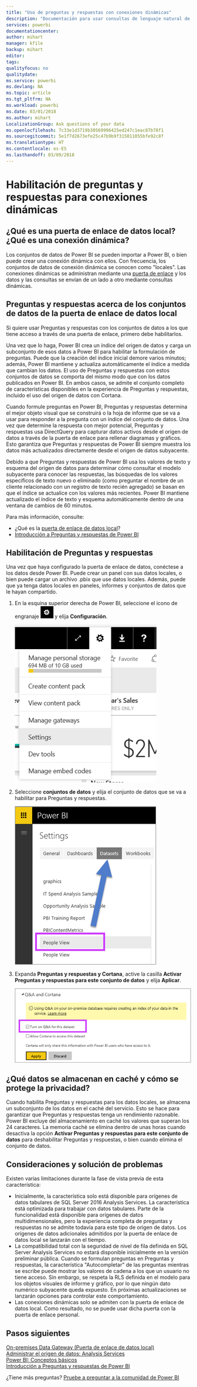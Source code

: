 ```yaml
---
title: "Uso de preguntas y respuestas con conexiones dinámicas"
description: "Documentación para usar consultas de lenguaje natural de preguntas y respuestas de Power BI con conexiones dinámicas a datos de Analysis Services y la puerta de enlace de datos local."
services: powerbi
documentationcenter: 
author: mihart
manager: kfile
backup: mihart
editor: 
tags: 
qualityfocus: no
qualitydate: 
ms.service: powerbi
ms.devlang: NA
ms.topic: article
ms.tgt_pltfrm: NA
ms.workload: powerbi
ms.date: 03/01/2018
ms.author: mihart
LocalizationGroup: Ask questions of your data
ms.openlocfilehash: 7c33e1d3719b30569996425ed247c1eac87b78f1
ms.sourcegitcommit: 5e1f7d2673efe25c47b9b9f315011055bfe92c8f
ms.translationtype: HT
ms.contentlocale: es-ES
ms.lasthandoff: 03/09/2018
---
```

# <a name="enable-qa-for-live-connections"></a>Habilitación de preguntas y respuestas para conexiones dinámicas
## <a name="what-is-on-premises-data-gateway--what-is-a-live-connection"></a>¿Qué es una puerta de enlace de datos local?  ¿Qué es una conexión dinámica?
Los conjuntos de datos de Power BI se pueden importar a Power BI, o bien puede crear una conexión dinámica con ellos. Con frecuencia, los conjuntos de datos de conexión dinámica se conocen como "locales". Las conexiones dinámicas se administran mediante una [puerta de enlace](service-gateway-onprem.md) y los datos y las consultas se envían de un lado a otro mediante consultas dinámicas.

## <a name="qa-for-on-premises-data-gateway-datasets"></a>Preguntas y respuestas acerca de los conjuntos de datos de la puerta de enlace de datos local
Si quiere usar Preguntas y respuestas con los conjuntos de datos a los que tiene acceso a través de una puerta de enlace, primero debe habilitarlos.

Una vez que lo haga, Power BI crea un índice del origen de datos y carga un subconjunto de esos datos a Power BI para habilitar la formulación de preguntas. Puede que la creación del índice inicial demore varios minutos; además, Power BI mantiene y actualiza automáticamente el índice a medida que cambian los datos. El uso de Preguntas y respuestas con estos conjuntos de datos se comporta del mismo modo que con los datos publicados en Power BI. En ambos casos, se admite el conjunto completo de características disponibles en la experiencia de Preguntas y respuestas, incluido el uso del origen de datos con Cortana.

Cuando formule preguntas en Power BI, Preguntas y respuestas determina el mejor objeto visual que se construirá o la hoja de informe que se va a usar para responder a la pregunta con un índice del conjunto de datos. Una vez que determine la respuesta con mejor potencial, Preguntas y respuestas usa DirectQuery para capturar datos activos desde el origen de datos a través de la puerta de enlace para rellenar diagramas y gráficos. Esto garantiza que Preguntas y respuestas de Power BI siempre muestra los datos más actualizados directamente desde el origen de datos subyacente.

Debido a que Preguntas y respuestas de Power BI usa los valores de texto y esquema del origen de datos para determinar cómo consultar el modelo subyacente para conocer las respuestas, las búsquedas de los valores específicos de texto nuevo o eliminado (como preguntar el nombre de un cliente relacionado con un registro de texto recién agregado) se basan en que el índice se actualice con los valores más recientes. Power BI mantiene actualizado el índice de texto y esquema automáticamente dentro de una ventana de cambios de 60 minutos.

Para más información, consulte:

* ¿Qué es la [puerta de enlace de datos local](service-gateway-onprem.md)?
* [Introducción a Preguntas y respuestas de Power BI](power-bi-q-and-a.md)

## <a name="enable-qa"></a>Habilitación de Preguntas y respuestas
Una vez que haya configurado la puerta de enlace de datos, conéctese a los datos desde Power BI.  Puede crear un panel con sus datos locales, o bien puede cargar un archivo .pbix que use datos locales.  Además, puede que ya tenga datos locales en paneles, informes y conjuntos de datos que le hayan compartido.

1. En la esquina superior derecha de Power BI, seleccione el icono de engranaje ![icono de engranaje](media/service-q-and-a-direct-query/power-bi-cog.png) y elija **Configuración**.
   
   ![Menú Configuración](media/service-q-and-a-direct-query/powerbi-settings.png)
2. Seleccione **conjuntos de datos** y elija el conjunto de datos que se va a habilitar para Preguntas y respuestas.
   
   ![Pantalla Conjuntos de datos del menú Configuración](media/service-q-and-a-direct-query/power-bi-q-and-a-settings.png)
3. Expanda **Preguntas y respuestas y Cortana**, active la casilla **Activar Preguntas y respuestas para este conjunto de datos** y elija **Aplicar**.
   
    ![Área Preguntas y respuestas expandida](media/service-q-and-a-direct-query/power-bi-q-and-a-directquery.png)

## <a name="what-data-is-cached-and-how-is-privacy-protected"></a>¿Qué datos se almacenan en caché y cómo se protege la privacidad?
Cuando habilita Preguntas y respuestas para los datos locales, se almacena un subconjunto de los datos en el caché del servicio. Esto se hace para garantizar que Preguntas y respuestas tenga un rendimiento razonable. Power BI excluye del almacenamiento en caché los valores que superan los 24 caracteres. La memoria caché se elimina dentro de unas horas cuando desactiva la opción **Activar Preguntas y respuestas para este conjunto de datos** para deshabilitar Preguntas y respuestas, o bien cuando elimina el conjunto de datos.

## <a name="considerations-and-troubleshooting"></a>Consideraciones y solución de problemas
Existen varias limitaciones durante la fase de vista previa de esta característica:

* Inicialmente, la característica solo está disponible para orígenes de datos tabulares de SQL Server 2016 Analysis Services. La característica está optimizada para trabajar con datos tabulares. Parte de la funcionalidad está disponible para orígenes de datos multidimensionales, pero la experiencia completa de preguntas y respuestas no se admite todavía para este tipo de origen de datos. Los orígenes de datos adicionales admitidos por la puerta de enlace de datos local se lanzarán con el tiempo.
* La compatibilidad total con la seguridad de nivel de fila definida en SQL Server Analysis Services no estará disponible inicialmente en la versión preliminar pública. Cuando se formulan preguntas en Preguntas y respuestas, la característica "Autocompletar" de las preguntas mientras se escribe puede mostrar los valores de cadena a los que un usuario no tiene acceso. Sin embargo, se respeta la RLS definida en el modelo para los objetos visuales de informe y gráfico, por lo que ningún dato numérico subyacente queda expuesto. En próximas actualizaciones se lanzarán opciones para controlar este comportamiento.
* Las conexiones dinámicas solo se admiten con la puerta de enlace de datos local. Como resultado, no se puede usar dicha puerta con la puerta de enlace personal.

## <a name="next-steps"></a>Pasos siguientes
[On-premises Data Gateway (Puerta de enlace de datos local)](service-gateway-onprem.md)  
[Administrar el origen de datos: Analysis Services](service-gateway-enterprise-manage-ssas.md)  
[Power BI: Conceptos básicos](service-basic-concepts.md)  
[Introducción a Preguntas y respuestas de Power BI](power-bi-q-and-a.md)  

¿Tiene más preguntas? [Pruebe a preguntar a la comunidad de Power BI](http://community.powerbi.com/)

